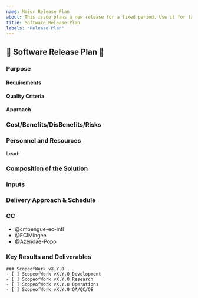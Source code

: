 ```yaml
---
name: Major Release Plan
about: This issue plans a new release for a fixed period. Use it for large releases containing many features or bug fixes. This template is a major release plan ONLY.
title: Software Release Plan
labels: "Release Plan"
---
```

## 📜 Software Release Plan 📜

### Purpose
<!-- State the purpose of this software product.
    What is the problem that the software product is trying to solve?
    What are the overall goals and objectives?
    List the features and bug fixes that will be included in the release.
    List the user stories that will be included in the release.
-->

#### Requirements
<!-- Requirements (constraints) of the solution.
    What must (not) it be, have, or do?
-->

#### Quality Criteria
<!-- State the solution's quantitative specifications.
    What makes an acceptable solution to the underlying problem?
-->

#### Approach
<!-- How will you solve the problem? -->

### Cost/Benefits/DisBenefits/Risks
<!--
    What will it cost regarding qualified person-hours/compute resources/dollars?
    How will the product's existence change (for better/for worse) its operational environment?
    What events might delay or disrupt delivery?
-->

### Personnel and Resources
<!-- List the resources and personnel required to implement the Proposal.
Lead:
Support:
Reviewers:
Other Stakeholders:
-->
Lead:

### Composition of the Solution
<!-- Describe the main components of the software solution.
    What does it look like?
    What are the components?
-->

### Inputs
<!-- Describe the inputs to the software solution.
    What are my dependencies/assumptions/givens?
    What are the data sources?
    What do I need to know?
    What do I need to have?
-->

### Delivery Approach & Schedule
<!-- How and when will you deliver the interim and final products?
- Release Date: YYYY-MM-DD
-->

### CC
<!-- List the stakeholders who should be informed of the proposal. -->
- @cmbengue-ec-intl
- @ECIMingee
- @Azendae-Popo

### Key Results and Deliverables
<!-- In each issue within the scope of work, state the user stories and chart the atomistic tasks to accomplish them. -->

```[tasklist]
### ScopeofWork vX.Y.0
- [ ] ScopeofWork vX.Y.0 Development
- [ ] ScopeofWork vX.Y.0 Research
- [ ] ScopeofWork vX.Y.0 Operations
- [ ] ScopeofWork vX.Y.0 QA/QC/QE
```
